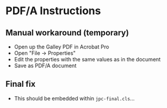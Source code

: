 # PDF/A Instructions

## Manual workaround (temporary)
- Open up the Galley PDF in Acrobat Pro
- Open "File -> Properties"
- Edit the properties with the same values as in the document
- Save as PDF/A document

## Final fix
- This should be embedded within `jpc-final.cls`...
